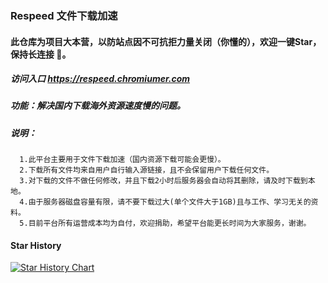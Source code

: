 ### Respeed 文件下载加速
#### 此仓库为项目大本营，以防站点因不可抗拒力量关闭（你懂的），欢迎一键Star，保持长连接 🙏。

##### 访问入口 https://respeed.chromiumer.com
##### 功能：解决国内下载海外资源速度慢的问题。
##### 说明：
      1.此平台主要用于文件下载加速（国内资源下载可能会更慢）。
      2.下载所有文件均来自用户自行输入源链接，且不会保留用户下载任何文件。
      3.对下载的文件不做任何修改，并且下载2小时后服务器会自动将其删除，请及时下载到本地。
      4.由于服务器磁盘容量有限，请不要下载过大(单个文件大于1GB)且与工作、学习无关的资料。
      5.目前平台所有运营成本均为自付，欢迎捐助，希望平台能更长时间为大家服务，谢谢。
#### Star History
[![Star History Chart](https://api.star-history.com/svg?repos=chromiumer/respeed&type=Date)](https://star-history.com/#chromiumer/respeed&Date)

